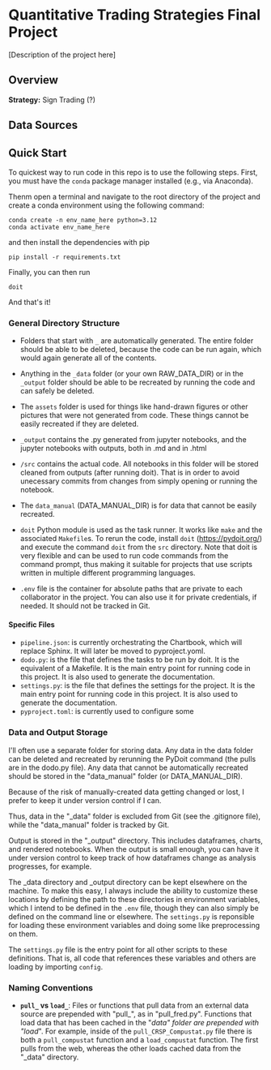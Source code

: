 # Quantitative Trading Strategies Final Project

[Description of the project here]

## Overview
**Strategy:**
Sign Trading (?)

## Data Sources



## Quick Start

To quickest way to run code in this repo is to use the following steps. First, you must have the `conda` package manager installed (e.g., via Anaconda).

Thenm open a terminal and navigate to the root directory of the project and create a 
conda environment using the following command:
```
conda create -n env_name_here python=3.12
conda activate env_name_here
```
and then install the dependencies with pip
```
pip install -r requirements.txt
```
Finally, you can then run 
```
doit
```
And that's it!


### General Directory Structure

 - Folders that start with `_` are automatically generated. The entire folder should be able to be deleted, because the code can be run again, which would again generate all of the contents. 

 - Anything in the `_data` folder (or your own RAW_DATA_DIR) or in the `_output` folder should be able to be recreated by running the code and can safely be deleted.

 - The `assets` folder is used for things like hand-drawn figures or other pictures that were not generated from code. These things cannot be easily recreated if they are deleted.

 - `_output` contains the .py generated from jupyter notebooks, and the jupyter notebooks with outputs, both in .md and in .html
 
 - `/src` contains the actual code. All notebooks in this folder will be stored cleaned from outputs (after running doit). That is in order to avoid unecessary commits from changes from simply opening or running the notebook.

 - The `data_manual` (DATA_MANUAL_DIR) is for data that cannot be easily recreated. 

 - `doit` Python module is used as the task runner. It works like `make` and the associated `Makefile`s. To rerun the code, install `doit` (https://pydoit.org/) and execute the command `doit` from the `src` directory. Note that doit is very flexible and can be used to run code commands from the command prompt, thus making it suitable for projects that use scripts written in multiple different programming languages.

 - `.env` file is the container for absolute paths that are private to each collaborator in the project. You can also use it for private credentials, if needed. It should not be tracked in Git.


#### Specific Files

- `pipeline.json`: is currently orchestrating the Chartbook, which will replace Sphinx. It will later be moved to pyproject.yoml.
- `dodo.py`: is the file that defines the tasks to be run by doit. It is the equivalent of a Makefile. It is the main entry point for running code in this project. It is also used to generate the documentation.
- `settings.py`: is the file that defines the settings for the project. It is the main entry point for running code in this project. It is also used to generate the documentation.
- `pyproject.toml`: is currently used to configure some 


### Data and Output Storage

I'll often use a separate folder for storing data. Any data in the data folder can be deleted and recreated by rerunning the PyDoit command (the pulls are in the dodo.py file). Any data that cannot be automatically recreated should be stored in the "data_manual" folder (or DATA_MANUAL_DIR).

Because of the risk of manually-created data getting changed or lost, I prefer to keep it under version control if I can.

Thus, data in the "_data" folder is excluded from Git (see the .gitignore file), while the "data_manual" folder is tracked by Git.

Output is stored in the "_output" directory. This includes dataframes, charts, and rendered notebooks. When the output is small enough, you can have it under version control to keep track of how dataframes change as analysis progresses, for example.

The _data directory and _output directory can be kept elsewhere on the machine. To make this easy, I always include the ability to customize these locations by defining the path to these directories in environment variables, which I intend to be defined in the `.env` file, though they can also simply be defined on the command line or elsewhere. The `settings.py` is reponsible for loading these environment variables and doing some like preprocessing on them.

The `settings.py` file is the entry point for all other scripts to these definitions. That is, all code that references these variables and others are loading by importing `config`.


### Naming Conventions

 - **`pull_` vs `load_`**: Files or functions that pull data from an external  data source are prepended with "pull_", as in "pull_fred.py". Functions that load data that has been cached in the "_data" folder are prepended with "load_".
 For example, inside of the `pull_CRSP_Compustat.py` file there is both a
 `pull_compustat` function and a `load_compustat` function. The first pulls from
 the web, whereas the other loads cached data from the "_data" directory.

